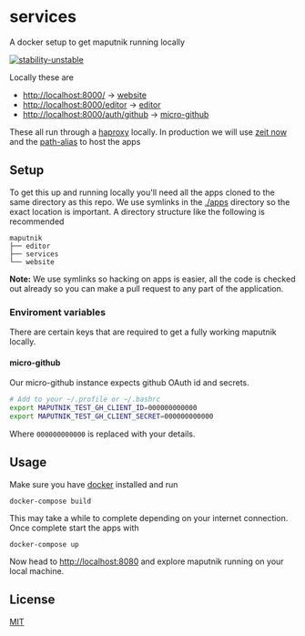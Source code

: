 # services
A docker setup to get maputnik running locally

[![stability-unstable](https://img.shields.io/badge/stability-unstable-yellow.svg)][stability]

[stability]:   https://github.com/orangemug/stability-badges#unstable


Locally these are

 - <http://localhost:8000/> -> [website](github.com/maputnik/website)
 - <http://localhost:8000/editor> -> [editor](github.com/maputnik/editor)
 - <http://localhost:8000/auth/github> -> [micro-github](https://github.com/mxstbr/micro-github)

These all run through a [haproxy](http://www.haproxy.org/) locally. In production we will use [zeit now](https://zeit.co/now) and the [path-alias](https://zeit.co/blog/path-alias) to host the apps


## Setup
To get this up and running locally you'll need all the apps cloned to the same directory as this repo. We use symlinks in the [./apps](/apps) directory so the exact location is important. A directory structure like the following is recommended

```
maputnik
├── editor
├── services
└── website
```

**Note:** We use symlinks so hacking on apps is easier, all the code is checked out already so you can make a pull request to any part of the application.


### Enviroment variables
There are certain keys that are required to get a fully working maputnik locally.

#### micro-github 
Our micro-github instance expects github OAuth id and secrets.

```bash
# Add to your ~/.profile or ~/.bashrc
export MAPUTNIK_TEST_GH_CLIENT_ID=000000000000
export MAPUTNIK_TEST_GH_CLIENT_SECRET=000000000000
```

Where `000000000000` is replaced with your details.


## Usage
Make sure you have [docker](https://www.docker.com/) installed and run

```
docker-compose build
```

This may take a while to complete depending on your internet connection. Once complete start the apps with

```
docker-compose up
```

Now head to <http://localhost:8080> and explore maputnik running on your local machine.



## License
[MIT](LICENSE)

